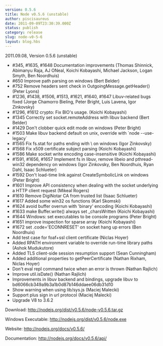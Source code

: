 ```yaml
---
version: 0.5.6
title: Node v0.5.6 (unstable)
author: piscisaureus
date: 2011-09-09T23:30:39.000Z
status: publish
category: release
slug: node-v0-5-6
layout: blog.hbs
---
```


2011.09.08, Version 0.5.6 (unstable)
<ul>
    <li>#345, #1635, #1648 Documentation improvements (Thomas Shinnick, Abimanyu Raja, AJ ONeal, Koichi Kobayashi, Michael Jackson, Logan Smyth, Ben Noordhuis)</li>
    <li>#650 Improve path parsing on windows (Bert Belder)</li>
    <li>#752 Remove headers sent check in OutgoingMessage.getHeader() (Peter Lyons)</li>
    <li>#1236, #1438, #1506, #1513, #1621, #1640, #1647 Libuv-related bugs fixed (Jorge Chamorro Bieling, Peter Bright, Luis Lavena, Igor Zinkovsky)</li>
    <li>#1296, #1612 crypto: Fix BIO's usage. (Koichi Kobayashi)</li>
    <li>#1345 Correctly set socket.remoteAddress with libuv backend (Bert Belder)</li>
    <li>#1429 Don't clobber quick edit mode on windows (Peter Bright)</li>
    <li>#1503 Make libuv backend default on unix, override with `node --use-legacy`</li>
    <li>#1565 Fix fs.stat for paths ending with \ on windows (Igor Zinkovsky)</li>
    <li>#1568 Fix x509 certificate subject parsing (Koichi Kobayashi)</li>
    <li>#1586 Make socket write encoding case-insensitive (Koichi Kobayashi)</li>
    <li>#1591, #1656, #1657 Implement fs in libuv, remove libeio and pthread-win32 dependency on windows (Igor Zinkovsky, Ben Noordhuis, Ryan Dahl, Isaac Schlueter)</li>
    <li>#1592 Don't load-time link against CreateSymbolicLink on windows (Peter Bright)</li>
    <li>#1601 Improve API consistency when dealing with the socket underlying a HTTP client request (Mikeal Rogers)</li>
    <li>#1610 Remove DigiNotar CA from trusted list (Isaac Schlueter)</li>
    <li>#1617 Added some win32 os functions (Karl Skomski)</li>
    <li>#1624 avoid buffer overrun with 'binary' encoding (Koichi Kobayashi)</li>
    <li>#1633 make Buffer.write() always set _charsWritten (Koichi Kobayashi)</li>
    <li>#1644 Windows: set executables to be console programs (Peter Bright)</li>
    <li>#1651 improve inspection for sparse array (Koichi Kobayashi)</li>
    <li>#1672 set .code='ECONNRESET' on socket hang up errors (Ben Noordhuis)</li>
    <li>Add test case for foaf+ssl client certificate (Niclas Hoyer)</li>
    <li>Added RPATH environment variable to override run-time library paths (Ashok Mudukutore)</li>
    <li>Added TLS client-side session resumption support (Sean Cunningham)</li>
    <li>Added additional properties to getPeerCertificate (Nathan Rixham, Niclas Hoyer)</li>
    <li>Don't eval repl command twice when an error is thrown (Nathan Rajlich)</li>
    <li>Improve util.isDate() (Nathan Rajlich)</li>
    <li>Improvements in libuv backend and bindings, upgrade libuv to bd6066cb349a9b3a1b0d87b146ddaee06db31d10</li>
    <li>Show warning when using lib/sys.js (Maciej Malecki)</li>
    <li>Support plus sign in url protocol (Maciej Malecki)</li>
    <li>Upgrade V8 to 3.6.2</li>
</ul>
Download: <a href="http://nodejs.org/dist/v0.5.6/node-v0.5.6.tar.gz">http://nodejs.org/dist/v0.5.6/node-v0.5.6.tar.gz</a>

Windows Executable: <a href="http://nodejs.org/dist/v0.5.6/node.exe">http://nodejs.org/dist/v0.5.6/node.exe</a>

Website: <a href="http://nodejs.org/docs/v0.5.6/">http://nodejs.org/docs/v0.5.6/</a>

Documentation: <a href="http://nodejs.org/docs/v0.5.6/api/">http://nodejs.org/docs/v0.5.6/api/</a>

